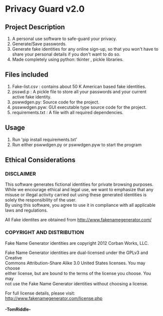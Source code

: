 # Privacy Guard v2.0

## Project Description
1. A personal use software to safe-guard your privacy.
2. Generate/Save passwords.
3. Generate fake identities for any online sign-up, so that you won't have to share your personal details if you don't want to do so.
4. Made completely using python: tkinter , pickle libraries.

## Files included
1. Fake-list.csv : contains about 50 K American based fake identities.
2. psswd.p : A pickle file to store all your passwords and your current active fake identity.
3. pswwdgen.py: Source code for the project.
4. psswwdgen.pyw: GUI executable type source code for the project.
5. requirements.txt : A file with all required dependencies.

## Usage
1. Run 'pip install requirements.txt'
2. Run either pswwdgen.py or pswwdgen.pyw to start the program

## Ethical Considerations  
### DISCLAIMER  
This software generates fictional identities for private browsing purposes. 
  While we encourage ethical and legal use, we want to emphasize that any misuse or illegal activity carried out using these generated identities is solely the responsibility of the user.  
By using this software, you agree to use it in compliance with all applicable laws and regulations.  
  
All Fake identites are obtained from http://www.fakenamegenerator.com/
  ### COPYRIGHT AND DISTRIBUTION  
  
Fake Name Generator identities are copyright 2012 Corban Works, LLC.  
  
Fake Name Generator identities are dual-licensed under the GPLv3 and Creative  
Commons Attribution-Share Alike 3.0 United States licenses. You may choose  
either license, but are bound to the terms of the license you choose. You may  
not use the Fake Name Generator identities without choosing a license.  
  
For full license details, please visit:  
http://www.fakenamegenerator.com/license.php
  
#### -TomRiddle-
